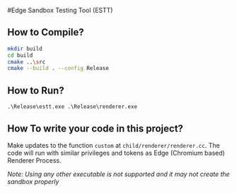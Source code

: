 #Edge Sandbox Testing Tool (ESTT)

## How to Compile?

```bash
mkdir build
cd build
cmake ..\src
cmake --build . --config Release
```

## How to Run?
`.\Release\estt.exe .\Release\renderer.exe`

## How To write your code in this project?
Make updates to the function `custom` at `child/renderer/renderer.cc`. The code will run with similar privileges and tokens as Edge (Chromium based) Renderer Process.

_Note: Using any other executable is not supported and it may not create the sandbox properly_